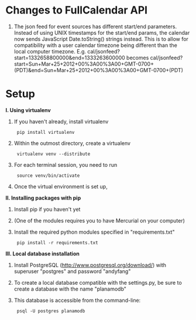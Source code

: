 # Changes to FullCalendar API

1. The json feed for event sources has different start/end parameters. Instead
of using UNIX timestamps for the start/end params, the calendar now sends
JavaScript Date.toString() strings instead. This is to allow for compatibility
with a user calendar timezone being different than the local computer timezone.
E.g. cal/jsonfeed?start=1332658800000&end=1333263600000 becomes
cal/jsonfeed?start=Sun+Mar+25+2012+00%3A00%3A00+GMT-0700+(PDT)&end=Sun+Mar+25+2012+00%3A00%3A00+GMT-0700+(PDT)


# Setup

**I. Using virtualenv**

1. If you haven't already, install virtualenv

        pip install virtualenv
2. Within the outmost directory, create a virtualenv

        virtualenv venv --distribute
3. For each terminal session, you need to run

        source venv/bin/activate
4. Once the virtual environment is set up, 


**II. Installing packages with pip**

1. Install pip if you haven't yet
2. (One of the modules requires you to have Mercurial on your computer)
3. Install the required python modules specified in "requirements.txt"

        pip install -r requirements.txt
        
        
**III. Local database installation**

1. Install PostgreSQL (http://www.postgresql.org/download/) with superuser "postgres" and password "andyfang"
2. To create a local database compatible with the settings.py, be sure to create a database with the name "planamodb"
3. This database is accessible from the command-line:

        psql -U postgres planamodb
